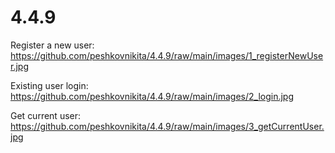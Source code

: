 # 4.4.9

Register a new user:
https://github.com/peshkovnikita/4.4.9/raw/main/images/1_registerNewUser.jpg

Existing user login:
https://github.com/peshkovnikita/4.4.9/raw/main/images/2_login.jpg

Get current user:
https://github.com/peshkovnikita/4.4.9/raw/main/images/3_getCurrentUser.jpg
 
